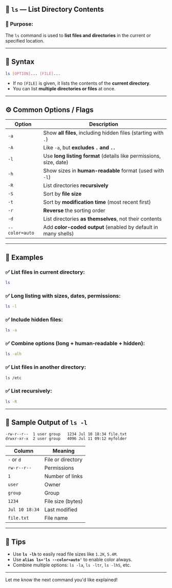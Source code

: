 ## 📁 `ls` — **List Directory Contents**

### 🔧 **Purpose:**

The `ls` command is used to **list files and directories** in the current or specified location.

---

## 🧱 **Syntax**

```bash
ls [OPTION]... [FILE]...
```

* If no `[FILE]` is given, it lists the contents of the **current directory**.
* You can list **multiple directories or files** at once.

---

## ⚙️ **Common Options / Flags**

| Option         | Description                                                        |
| -------------- | ------------------------------------------------------------------ |
| `-a`           | Show **all files**, including hidden files (starting with `.`)     |
| `-A`           | Like `-a`, but **excludes `.` and `..`**                           |
| `-l`           | Use **long listing format** (details like permissions, size, date) |
| `-h`           | Show sizes in **human-readable** format (used with `-l`)           |
| `-R`           | List directories **recursively**                                   |
| `-S`           | Sort by **file size**                                              |
| `-t`           | Sort by **modification time** (most recent first)                  |
| `-r`           | **Reverse** the sorting order                                      |
| `-d`           | List directories **as themselves**, not their contents             |
| `--color=auto` | Add **color-coded output** (enabled by default in many shells)     |

---

## 🧪 **Examples**

### ✅ List files in current directory:

```bash
ls
```

### ✅ Long listing with sizes, dates, permissions:

```bash
ls -l
```

### ✅ Include hidden files:

```bash
ls -a
```

### ✅ Combine options (long + human-readable + hidden):

```bash
ls -alh
```

### ✅ List files in another directory:

```bash
ls /etc
```

### ✅ List recursively:

```bash
ls -R
```

---

## 📂 **Sample Output of `ls -l`**

```
-rw-r--r--  1 user group   1234 Jul 10 18:34 file.txt
drwxr-xr-x  2 user group   4096 Jul 11 09:12 myfolder
```

| Column         | Meaning           |
| -------------- | ----------------- |
| `-` or `d`     | File or directory |
| `rw-r--r--`    | Permissions       |
| `1`            | Number of links   |
| `user`         | Owner             |
| `group`        | Group             |
| `1234`         | File size (bytes) |
| `Jul 10 18:34` | Last modified     |
| `file.txt`     | File name         |

---

## 🧠 Tips

* Use **`ls -lh`** to easily read file sizes like `1.2K`, `5.4M`.
* Use **`alias ls='ls --color=auto'`** to enable color always.
* Combine multiple options: `ls -la`, `ls -ltr`, `ls -lhS`, etc.

---

Let me know the next command you'd like explained!
